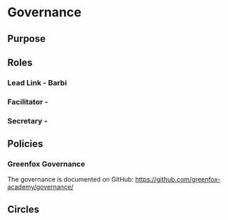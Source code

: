 # Governance

## Purpose

## Roles

### Lead Link - Barbi

### Facilitator - 

### Secretary -

## Policies

### Greenfox Governance
The governance is documented on GitHub: https://github.com/greenfox-academy/governance/

## Circles
